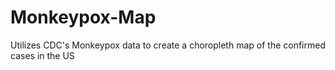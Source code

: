 # Monkeypox-Map
Utilizes CDC's Monkeypox data to create a choropleth map of the confirmed cases in the US
